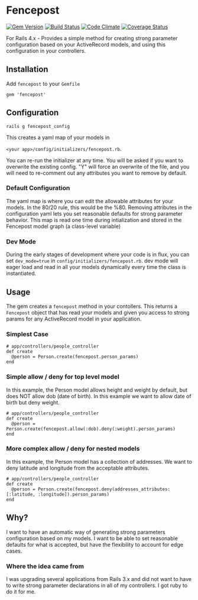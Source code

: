 # Fencepost
[![Gem Version](https://badge.fury.io/rb/fencepost.png)](http://badge.fury.io/rb/fencepost)
[![Build Status](https://travis-ci.org/scotthelm/fencepost.png)](https://travis-ci.org/scotthelm/fencepost)
[![Code Climate](https://codeclimate.com/github/scotthelm/fencepost.png)](https://codeclimate.com/github/scotthelm/fencepost)
[![Coverage Status](https://coveralls.io/repos/scotthelm/fencepost/badge.png?branch=master)](https://coveralls.io/r/scotthelm/fencepost?branch=master)

For Rails 4.x - Provides a simple method for creating strong parameter
configuration based on your ActiveRecord models, and using this configuration
in your controllers.

## Installation

Add `fencepost` to your `Gemfile`

    gem 'fencepost'


## Configuration


    rails g fencepost_config

This creates a yaml map of your models in

`<your app>/config/initializers/fencepost.rb`.

You can re-run the initializer at any time. You will be asked if you want to
overwrite the existing config. "Y" will force an overwrite of the file, and you
will need to re-comment out any attributes you want to remove by default.

### Default Configuration

The yaml map is where you can edit the allowable attributes for your models. In
the 80/20 rule, this would be the %80. Removing attributes in the configuration
yaml lets you set reasonable defaults for strong parameter behavior.
This map is read one time during intialization and stored in the Fencepost
model graph (a class-level variable)

### Dev Mode

During the early stages of development where your code is in flux, you can set
`dev_mode=true` in `config/initializers/fencepost.rb`. dev mode will eager load
and read in all your models dynamically every time the class is instantiated.

## Usage

The gem creates a `fencepost` method in your contollers. This returns a
`Fencepost` object that has read your models and given you access to strong
params for any ActiveRecord model in your application.

### Simplest Case

    # app/controllers/people_controller
    def create
      @person = Person.create(fencepost.person_params)
    end

### Simple allow / deny for top level model

In this example, the Person model allows height and weight by default, but does
NOT allow dob (date of birth). In this example we want to allow date of birth but
deny weight.

    # app/controllers/people_controller
    def create
      @person = Person.create(fencepost.allow(:dob).deny(:weight).person_params)
    end

### More complex allow / deny for nested models

In this example, the Person model has a collection of addresses. We want to
deny latitude and longitude from the acceptable attributes.

    # app/controllers/people_controller
    def create
      @person = Person.create(fencepost.deny(addresses_attributes: [:latitude, :longitude]).person_params)
    end

## Why?

I want to have an automatic way of generating strong parameters configuration
based on my models. I want to be able to set reasonable defaults for what is
accepted, but have the flexibility to account for edge cases.

### Where the idea came from
I was upgrading several applications from Rails 3.x and did not want to have to
write strong parameter declarations in all of my controllers. I got ruby to do
it for me.


